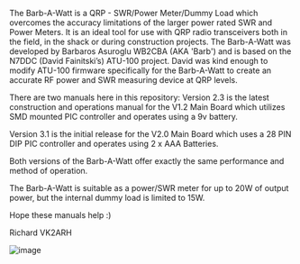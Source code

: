 The Barb-A-Watt is a QRP - SWR/Power Meter/Dummy Load which overcomes the accuracy limitations of the larger power rated SWR and Power Meters. It is an ideal tool for use with QRP radio transceivers both in the field, in the shack or during construction projects. The Barb-A-Watt was developed by Barbaros Asuroglu WB2CBA (AKA 'Barb') and is based on the N7DDC (David Fainitski’s) ATU-100 project. David was kind enough to modify ATU-100 firmware specifically for the Barb-A-Watt to create an accurate RF power and SWR measuring device at QRP levels.

There are two manuals here in this repository:
  Version 2.3 is the latest construction and operations manual for the V1.2 Main Board which utilizes SMD mounted PIC controller and operates using a 9v battery.

  Version 3.1 is the initial release for the V2.0 Main Board which uses a 28 PIN DIP PIC controller and operates using 2 x AAA Batteries.

Both versions of the Barb-A-Watt offer exactly the same performance and method of operation.

The Barb-A-Watt is suitable as a power/SWR meter for up to 20W of output power, but the internal dummy load is limited to 15W.

Hope these manuals help :) 

Richard VK2ARH

![image](https://github.com/user-attachments/assets/4d53bf9d-33ca-4fdd-8f94-b4202cdcf9a9)

